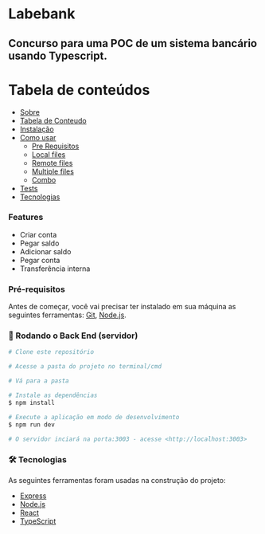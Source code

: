 # Labebank

## Concurso para uma POC de um sistema bancário usando Typescript.

Tabela de conteúdos
=================
<!--ts-->
   * [Sobre](#Sobre)
   * [Tabela de Conteudo](#tabela-de-conteudo)
   * [Instalação](#instalacao)
   * [Como usar](#como-usar)
      * [Pre Requisitos](#pre-requisitos)
      * [Local files](#local-files)
      * [Remote files](#remote-files)
      * [Multiple files](#multiple-files)
      * [Combo](#combo)
   * [Tests](#testes)
   * [Tecnologias](#tecnologias)
<!--te-->

### Features

- Criar conta
- Pegar saldo
- Adicionar saldo
- Pegar conta
- Transferência interna

### Pré-requisitos

Antes de começar, você vai precisar ter instalado em sua máquina as seguintes ferramentas:
[Git](https://git-scm.com), [Node.js](https://nodejs.org/en/). 

### 🎲 Rodando o Back End (servidor)

```bash
# Clone este repositório

# Acesse a pasta do projeto no terminal/cmd

# Vá para a pasta

# Instale as dependências
$ npm install

# Execute a aplicação em modo de desenvolvimento
$ npm run dev

# O servidor inciará na porta:3003 - acesse <http://localhost:3003>
```

### 🛠 Tecnologias

As seguintes ferramentas foram usadas na construção do projeto:

- [Express](https://expressjs.com/)
- [Node.js](https://nodejs.org/en/)
- [React](https://pt-br.reactjs.org/)
- [TypeScript](https://www.typescriptlang.org/)

